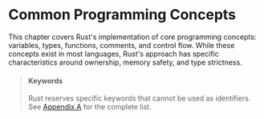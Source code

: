 # Common Programming Concepts

This chapter covers Rust's implementation of core programming concepts: variables, types, functions, comments, and control flow. While these concepts exist in most languages, Rust's approach has specific characteristics around ownership, memory safety, and type strictness.

> #### Keywords
>
> Rust reserves specific keywords that cannot be used as identifiers. See [Appendix A][appendix_a] for the complete list.

[appendix_a]: appendix-01-keywords.md
